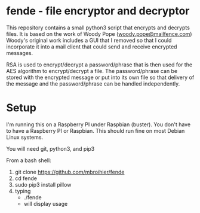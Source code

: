 # fende - file encryptor and decryptor

This repository contains a small python3 script that encrypts and decrypts files.  It is based on the work of Woody Pope (woody.pope@mailfence.com)  Woody's original work includes a GUI that I removed so that I could incorporate it into a mail client that could send and receive encrypted messages.

RSA is used to encrypt/decrypt a password/phrase that is then used for the AES algorithm to encrypt/decrypt a file.  The password/phrase can be stored with the encrypted message or put into its own file so that delivery of the message and the password/phrase can be handled independently.
# Setup

I'm running this on a Raspberry PI under Raspbian (buster).  You don't have to have a Raspberry PI or Raspbian.  This should run fine on most Debian Linux systems.

You will need git, python3, and pip3

From a bash shell:

1) git clone https://github.com/mbroihier/fende
2) cd fende
3) sudo pip3 install pillow
4) typing
   - ./fende
   - will display usage
